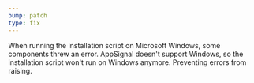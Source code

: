 ```yaml
---
bump: patch
type: fix
---
```


When running the installation script on Microsoft Windows, some components threw an error. AppSignal doesn't support Windows, so the installation script won't run on Windows anymore. Preventing errors from raising.

